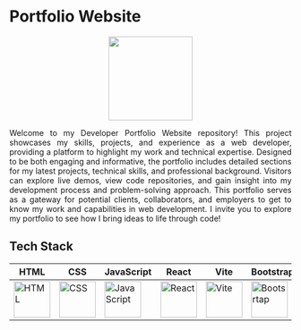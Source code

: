 # Portfolio Website
<div align="center">
<img src="https://res.cloudinary.com/dry07iyvo/image/upload/v1735121310/me_ebrfho.jpg" alt="" width="150" height="auto"/>
</div>
<p align="justify">Welcome to my Developer Portfolio Website repository! This project showcases my skills, projects, and experience as a web developer, providing a platform to highlight my work and technical expertise. Designed to be both engaging and informative, the portfolio includes detailed sections for my latest projects, technical skills, and professional background. Visitors can explore live demos, view code repositories, and gain insight into my development process and problem-solving approach. This portfolio serves as a gateway for potential clients, collaborators, and employers to get to know my work and capabilities in web development. I invite you to explore my portfolio to see how I bring ideas to life through code!</p>
<h2 align="left">Tech Stack</h2>

| HTML  | CSS  | JavaScript  | React  | Vite  | Bootstrap | SCSS | 
|-------|------|-------------|--------|-------|-----------|------|
| <img src="https://cdn.worldvectorlogo.com/logos/html-1.svg" alt="HTML" width="65"/> | <img src="https://cdn.worldvectorlogo.com/logos/css-3.svg" alt="CSS" width="65"/> | <img src="https://upload.wikimedia.org/wikipedia/commons/6/6a/JavaScript-logo.png" alt="JavaScript" width="65"/> | <img src="https://cdn.worldvectorlogo.com/logos/react-1.svg" alt="React" width="65"/> | <img src="https://vitejs.dev/logo.svg" alt="Vite" width="65"/> | <img src="https://cdn.worldvectorlogo.com/logos/bootstrap-5-1.svg" alt="Bootsrtap" width="65"/> | <img src="https://cdn.worldvectorlogo.com/logos/sass-1.svg" alt="SCSS" width="65"/> |
